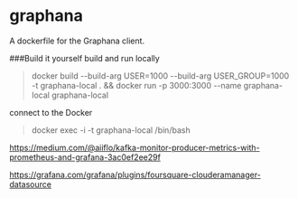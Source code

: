 # graphana
A dockerfile for the Graphana client. 

###Build it yourself
build and run locally
>docker build
--build-arg USER=1000 --build-arg USER_GROUP=1000
-t graphana-local .
&& docker run
-p 3000:3000
--name graphana-local
graphana-local

connect to the Docker

>docker exec -i -t graphana-local /bin/bash


https://medium.com/@aiiflo/kafka-monitor-producer-metrics-with-prometheus-and-grafana-3ac0ef2ee29f

https://grafana.com/grafana/plugins/foursquare-clouderamanager-datasource
